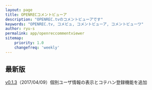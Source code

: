 ```yaml
---
layout: page
title: OPENRECコメントビューア
description: "OPENREC.tvのコメントビューアです"
keywords: "OPENREC.tv, コメビュ, コメントビューア, コメントビューワ"
author: ryu-s
permalink: app/openreccommentviewer
sitemap:
    priority: 1.0
    changefreq: 'weekly'	
---
```


## 最新版
[v0.1.3](https://github.com/ryu-s/OpenrecCommentViewer/releases/download/v0.1.3/OpenrecCommentViewer_v0.1.3.zip)（2017/04/09）個別ユーザ情報の表示とコテハン登録機能を追加  
